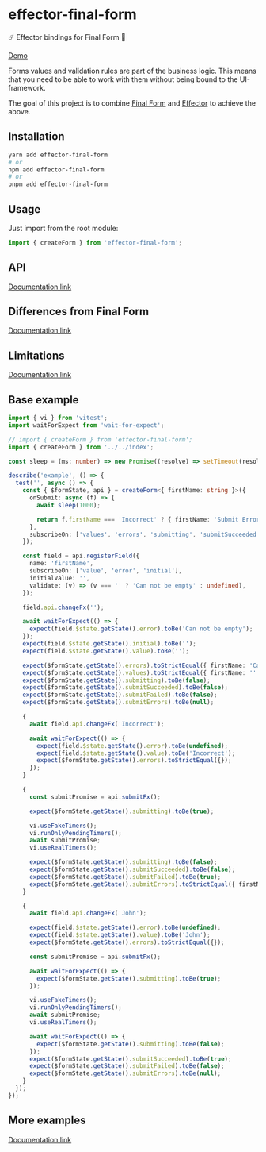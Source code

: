 # effector-final-form

☄️ Effector bindings for Final Form 🏁 

[Demo](https://stackblitz.com/edit/react-ts-xjh6yd?file=index.tsx)

Forms values and validation rules are part of the business logic. This means that you need to be able to work with them without being bound to the UI-framework.

The goal of this project is to combine [Final Form](https://final-form.org/) and [Effector](https://effector.dev/) to achieve the above.

## Installation

```bash
yarn add effector-final-form
# or
npm add effector-final-form
# or
pnpm add effector-final-form
```

## Usage

Just import from the root module:

```ts
import { createForm } from 'effector-final-form';
```

## API

[Documentation link](https://binjospookie.github.io/effector-final-form/docs/api)

## Differences from Final Form

[Documentation link](https://binjospookie.github.io/effector-final-form/docs/differences)

## Limitations

[Documentation link](https://binjospookie.github.io/effector-final-form/docs/limitations)

## Base example

```ts
import { vi } from 'vitest';
import waitForExpect from 'wait-for-expect';

// import { createForm } from 'effector-final-form';
import { createForm } from '../../index';

const sleep = (ms: number) => new Promise((resolve) => setTimeout(resolve, ms));

describe('example', () => {
  test('', async () => {
    const { $formState, api } = createForm<{ firstName: string }>({
      onSubmit: async (f) => {
        await sleep(1000);

        return f.firstName === 'Incorrect' ? { firstName: 'Submit Error' } : undefined;
      },
      subscribeOn: ['values', 'errors', 'submitting', 'submitSucceeded', 'submitFailed', 'submitErrors'],
    });

    const field = api.registerField({
      name: 'firstName',
      subscribeOn: ['value', 'error', 'initial'],
      initialValue: '',
      validate: (v) => (v === '' ? 'Can not be empty' : undefined),
    });

    field.api.changeFx('');

    await waitForExpect(() => {
      expect(field.$state.getState().error).toBe('Can not be empty');
    });
    expect(field.$state.getState().initial).toBe('');
    expect(field.$state.getState().value).toBe('');

    expect($formState.getState().errors).toStrictEqual({ firstName: 'Can not be empty' });
    expect($formState.getState().values).toStrictEqual({ firstName: '' });
    expect($formState.getState().submitting).toBe(false);
    expect($formState.getState().submitSucceeded).toBe(false);
    expect($formState.getState().submitFailed).toBe(false);
    expect($formState.getState().submitErrors).toBe(null);

    {
      await field.api.changeFx('Incorrect');

      await waitForExpect(() => {
        expect(field.$state.getState().error).toBe(undefined);
        expect(field.$state.getState().value).toBe('Incorrect');
        expect($formState.getState().errors).toStrictEqual({});
      });
    }

    {
      const submitPromise = api.submitFx();

      expect($formState.getState().submitting).toBe(true);

      vi.useFakeTimers();
      vi.runOnlyPendingTimers();
      await submitPromise;
      vi.useRealTimers();

      expect($formState.getState().submitting).toBe(false);
      expect($formState.getState().submitSucceeded).toBe(false);
      expect($formState.getState().submitFailed).toBe(true);
      expect($formState.getState().submitErrors).toStrictEqual({ firstName: 'Submit Error' });
    }

    {
      await field.api.changeFx('John');

      expect(field.$state.getState().error).toBe(undefined);
      expect(field.$state.getState().value).toBe('John');
      expect($formState.getState().errors).toStrictEqual({});

      const submitPromise = api.submitFx();

      await waitForExpect(() => {
        expect($formState.getState().submitting).toBe(true);
      });

      vi.useFakeTimers();
      vi.runOnlyPendingTimers();
      await submitPromise;
      vi.useRealTimers();

      await waitForExpect(() => {
        expect($formState.getState().submitting).toBe(false);
      });
      expect($formState.getState().submitSucceeded).toBe(true);
      expect($formState.getState().submitFailed).toBe(false);
      expect($formState.getState().submitErrors).toBe(null);
    }
  });
});
```

## More examples

[Documentation link](https://binjospookie.github.io/effector-final-form/docs/examples)
